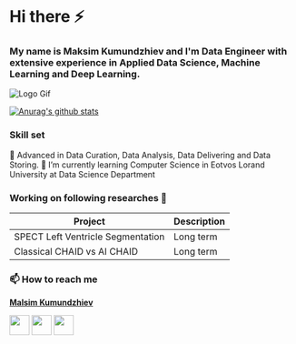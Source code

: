 # Hi there :zap:
### My name is Maksim Kumundzhiev and I'm Data Engineer with extensive experience in Applied Data Science, Machine Learning and Deep Learning.

<img align="center" src="https://66.media.tumblr.com/d40c6daf51b6b2b7c060b1019574aa06/tumblr_nv3ijoGcGS1qav3uso1_540.gif" alt="Logo Gif">

[![Anurag's github stats](https://github-readme-stats.vercel.app/api?username=KumundzhievMaxim&count_private=true&show_icons=true)](https://github.com/anuraghazra/github-readme-stats)

### Skill set
:space_invader: Advanced in Data Curation, Data Analysis, Data Delivering and Data Storing.
:school_satchel: I’m currently learning Computer Science in Eotvos Lorand University at Data Science Department

### Working on following researches 🔭 

Project      | Description
------------ | -------------
SPECT Left Ventricle Segmentation | Long term
Classical CHAID vs AI CHAID | Long term  

### 📫 How to reach me
**[Malsim Kumundzhiev](https://github.com/KumundzhievMaxim)**

[<img src="http://i.imgur.com/0o48UoR.png" width="35">](https://github.com/KumundzhievMaxim)             [<img src="https://i.imgur.com/0IdggSZ.png" width="35">](https://www.linkedin.com/in/maksim-kumundzhiev/)             [<img src="https://loading.io/s/icon/vzeour.svg" width="35">](https://www.kaggle.com/maximkumundzhiev) 


